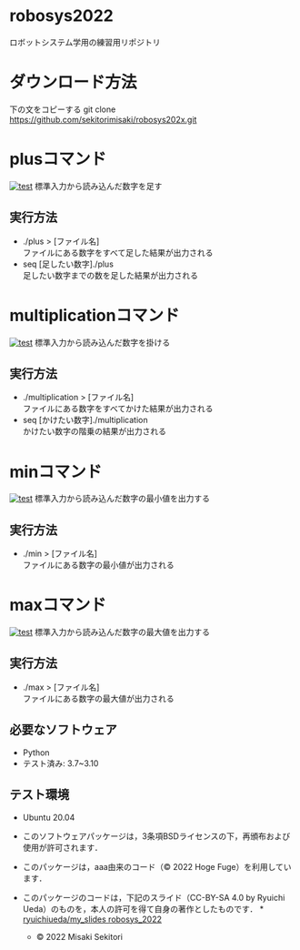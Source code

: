 # robosys2022
ロボットシステム学用の練習用リポジトリ

# ダウンロード方法
下の文をコピーする
git clone https://github.com/sekitorimisaki/robosys202x.git

# plusコマンド
[![test](https://github.com/sekitorimisaki/robosys2022/actions/workflows/test.yml/badge.svg)](https://github.com/sekitorimisaki/robosys2022/actions/workflows/test.yml)
標準入力から読み込んだ数字を足す

## 実行方法
* ./plus > [ファイル名]  
ファイルにある数字をすべて足した結果が出力される
* seq [足したい数字]./plus  
足したい数字までの数を足した結果が出力される

# multiplicationコマンド
[![test](https://github.com/sekitorimisaki/robosys2022/actions/workflows/test.yml/badge.svg)](https://github.com/sekitorimisaki/robosys2022/actions/workflows/test.yml)
標準入力から読み込んだ数字を掛ける

## 実行方法
* ./multiplication > [ファイル名]  
ファイルにある数字をすべてかけた結果が出力される
* seq [かけたい数字]./multiplication  
かけたい数字の階乗の結果が出力される

# minコマンド
[![test](https://github.com/sekitorimisaki/robosys2022/actions/workflows/test.yml/badge.svg)](https://github.com/sekitorimisaki/robosys2022/actions/workflows/test.yml)
標準入力から読み込んだ数字の最小値を出力する

## 実行方法
* ./min > [ファイル名]  
ファイルにある数字の最小値が出力される

# maxコマンド
[![test](https://github.com/sekitorimisaki/robosys2022/actions/workflows/test.yml/badge.svg)](https://github.com/sekitorimisaki/robosys2022/actions/workflows/test.yml)
標準入力から読み込んだ数字の最大値を出力する

## 実行方法
* ./max > [ファイル名]  
ファイルにある数字の最大値が出力される

## 必要なソフトウェア
* Python
 * テスト済み: 3.7~3.10

## テスト環境
* Ubuntu 20.04
                      
                    
                                               
* このソフトウェアパッケージは，3条項BSDライセンスの下，再頒布および使用が許可されます．
* このパッケージは，aaa由来のコード（© 2022 Hoge Fuge）を利用しています．
* このパッケージのコードは，下記のスライド（CC-BY-SA 4.0 by Ryuichi Ueda）のものを，本人の許可を得て自身の著作としたものです．
      * [ryuichiueda/my_slides robosys_2022](https://github.com/ryuichiueda/my_slides/tree/master/robosys_2022)

  * © 2022 Misaki Sekitori


